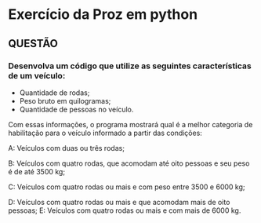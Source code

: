 # Exercício da Proz em python

## QUESTÃO

### Desenvolva um código que utilize as seguintes características de um veículo:

- Quantidade de rodas;
- Peso bruto em quilogramas;
- Quantidade de pessoas no veículo.

Com essas informações, o programa mostrará qual é a melhor categoria de habilitação para o veículo informado a partir das condições:

A: Veículos com duas ou três rodas;

B: Veículos com quatro rodas, que acomodam até oito pessoas e seu peso é de até 3500 kg;

C: Veículos com quatro rodas ou mais e com peso entre 3500 e 6000 kg;

D: Veículos com quatro rodas ou mais e que acomodam mais de oito pessoas; E: Veículos com quatro rodas ou mais e com mais de 6000 kg.